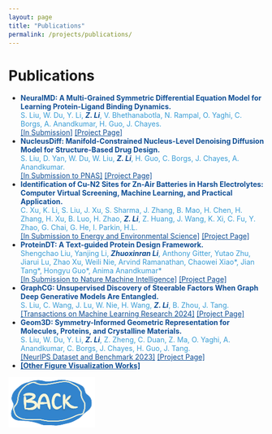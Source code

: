 ```yaml
---
layout: page
title: "Publications"
permalink: /projects/publications/
---
```


<!-- Wrap the entire content in a project-container div -->
<div class="project-container">

  <h1 class="project-title">Publications</h1>

  <ul class="publication-list">
    <!-- Publication 6 -->
    <li>
      <span style="color: #104f95; font-weight: bold;">NeuralMD: A Multi-Grained Symmetric Differential Equation Model for Learning Protein-Ligand Binding Dynamics. </span><br>
      <span style="color: #389cd5;"> S. Liu, W. Du, Y. Li, </span><span style="color: #104f95; font-weight: bold; font-style: italic;">Z. Li</span><span style="color: #389cd5;">, V. Bhethanabotla, N. Rampal, O. Yaghi, C. Borgs, A. Anandkumar, H. Guo, J. Chayes. </span><br>
      <a href="https://arxiv.org/abs/2306.09375" style="color: #104f95; text-decoration: underline;">[In Submission]</a>
      <a href="/projects/project_page/#publication6" style="color: #104f95; text-decoration: underline;">[Project Page]</a>
    </li>
    <!-- Publication 5 -->
    <li> 
      <span style="color: #104f95; font-weight: bold;">NucleusDiff: Manifold-Constrained Nucleus-Level Denoising Diffusion Model for Structure-Based Drug Design. </span><br>
      <span style="color: #389cd5;"> S. Liu, D. Yan, W. Du, W. Liu, </span><span style="color: #104f95; font-weight: bold; font-style: italic;">Z. Li</span><span style="color: #389cd5;">, H. Guo, C. Borgs, J. Chayes, A. Anandkumar. </span><br>
      <a href="https://arxiv.org/abs/2306.09375" style="color: #104f95; text-decoration: underline;">[In Submission to PNAS]</a>
      <a href="/projects/project_page/#publication5" style="color: #104f95; text-decoration: underline;">[Project Page]</a>
    </li>
    <!-- Publication 4 -->
    <li>
      <span style="color: #104f95; font-weight: bold;">Identification of Cu-N2 Sites for Zn-Air Batteries in Harsh Electrolytes: Computer Virtual Screening, Machine Learning, and Practical Application.</span><br> 
      <span style="color: #389cd5;">C. Xu, K. Li, S. Liu, J. Xu, S. Sharma, J. Zhang, B. Mao, H. Chen, H. Zhang, H. Xu, B. Luo, H. Zhao, </span><span style="color: #104f95; font-weight: bold; font-style: italic;">Z. Li</span><span style="color: #389cd5;">, Z. Huang, J. Wang, K. Xi, C. Fu, Y. Zhao, G. Chai, G. He, I. Parkin, H.L.</span><br> 
      <a href="https://linktoenergyenvironmentalscience.com" style="color: #104f95; text-decoration: underline;">[In Submission to Energy and Environmental Science]</a>
      <a href="/projects/project_page/#publication4" style="color: #104f95; text-decoration: underline;">[Project Page]</a>
    </li>
    <!-- Publication 3 -->
    <li>
      <span style="color: #104f95; font-weight: bold;">ProteinDT: A Text-guided Protein Design Framework.</span><br> 
      <span style="color: #389cd5;">Shengchao Liu, Yanjing Li, </span><span style="color: #104f95; font-weight: bold; font-style: italic;">Zhuoxinran Li</span><span style="color: #389cd5;">, Anthony Gitter, Yutao Zhu, Jiarui Lu, Zhao Xu, Weili Nie, Arvind Ramanathan, Chaowei Xiao*, Jian Tang*, Hongyu Guo*, Anima Anandkumar* </span><br> 
      <a href="https://arxiv.org/abs/2302.04611" style="color: #104f95; text-decoration: underline;">[In Submission to Nature Machine Intelligence]</a>
      <a href="/projects/project_page/#publication3" style="color: #104f95; text-decoration: underline;">[Project Page]</a>
    </li>
    <!-- Publication 2 -->
    <li>
      <span style="color: #104f95; font-weight: bold;">GraphCG: Unsupervised Discovery of Steerable Factors When Graph Deep Generative Models Are Entangled.</span><br> 
      <span style="color: #389cd5;"> S. Liu, C. Wang, J. Lu, W. Nie, H. Wang, </span><span style="color: #104f95; font-weight: bold; font-style: italic;">Z. Li</span><span style="color: #389cd5;">, B. Zhou, J. Tang. </span><br> 
      <a href="https://arxiv.org/abs/2401.17123" style="color: #104f95; text-decoration: underline;">[Transactions on Machine Learning Research 2024]</a>
      <a href="/projects/project_page/#publication2" style="color: #104f95; text-decoration: underline;">[Project Page]</a>
    </li>
    <!-- Publication 1 -->
    <li>
      <span style="color: #104f95; font-weight: bold;">Geom3D: Symmetry-Informed Geometric Representation for Molecules, Proteins, and Crystalline Materials.</span><br> 
      <span style="color: #389cd5;"> S. Liu, W. Du, Y. Li, </span><span style="color: #104f95; font-weight: bold; font-style: italic;">Z. Li</span><span style="color: #389cd5;">, Z. Zheng, C. Duan, Z. Ma, O. Yaghi, A. Anandkumar, C. Borgs, J. Chayes, H. Guo, J. Tang. </span><br> 
      <a href="https://arxiv.org/abs/2306.09375" style="color: #104f95; text-decoration: underline;">[NeurIPS Dataset and Benchmark 2023]</a>
      <a href="/projects/project_page/#publication1" style="color: #104f95; text-decoration: underline;">[Project Page]</a>
    </li>
    <!-- Other Figure Visualization -->
    <li>
      <a href="/projects/project_page/#others" style="color: #104f95; text-decoration: underline; font-weight: bold;">[Other Figure Visualization Works]</a>
    </li>
    
    
  </ul>

  <!-- Back to Projects Image Link -->
  <div class="back-to-projects">
      <a href="/projects/">
          <img src="/assets/images/back_button.png" alt="Back to Projects">
      </a>
  </div>

</div>
